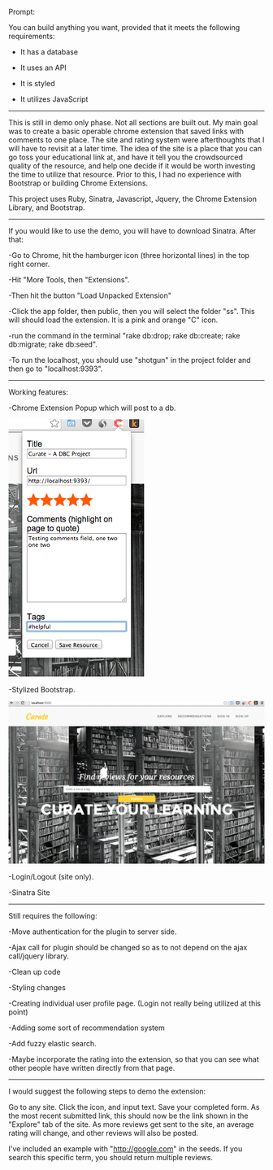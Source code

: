 Prompt:

You can build anything you want, provided that it meets the following requirements:

- It has a database

- It uses an API

- It is styled

- It utilizes JavaScript

*******

This is still in demo only phase. Not all sections are built out. My main goal was to create a basic operable chrome extension that saved links with comments to one place. The site and rating system were afterthoughts that I will have to revisit at a later time. The idea of the site is a place that you can go toss your educational link at, and have it tell you the crowdsourced quality of the resource, and help one decide if it would be worth investing the time to utilize that resource. Prior to this, I had no experience with Bootstrap or building Chrome Extensions.

This project uses Ruby, Sinatra, Javascript, Jquery, the Chrome Extension Library, and Bootstrap. 

*******
If you would like to use the demo, you will have to download Sinatra.  After that: 

-Go to Chrome, hit the hamburger icon (three horizontal lines) in the top right corner.

-Hit "More Tools, then "Extensions". 

-Then hit the button "Load Unpacked Extension" 

-Click the app folder, then public, then you will select the folder "ss".  This will should load the extension. It is a pink and orange "C" icon.  

-run the command in the terminal "rake db:drop; rake db:create; rake db:migrate; rake db:seed".

-To run the localhost, you should use "shotgun" in the project folder and then go to "localhost:9393".

*******

Working features:

-Chrome Extension Popup which will post to a db.

<img src = "public/img/popupGrab.png">

-Stylized Bootstrap.

<img src = "public/img/indexGrab.png">

-Login/Logout (site only).

-Sinatra Site


*******
Still requires the following:

-Move authentication for the plugin to server side. 

-Ajax call for plugin should be changed so as to not depend on the ajax call/jquery library.

-Clean up code

-Styling changes

-Creating individual user profile page. (Login not really being utilized at this point)

-Adding some sort of recommendation system

-Add fuzzy elastic search.

-Maybe incorporate the rating into the extension, so that you can see what other people have written directly from that page.

******
I would suggest the following steps to demo the extension:

Go to any site. Click the icon, and input text.  Save your completed form.  As the most recent submitted link, this should now be the link shown in the "Explore" tab of the site. As more reviews get sent to the site, an average rating will change, and other reviews will also be posted.

I've included an example with "http://google.com" in the seeds.  If you search this specific term, you should return multiple reviews.

